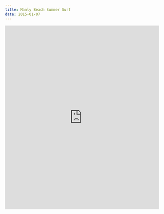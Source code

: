 ```yaml
---
title: Manly Beach Summer Surf
date: 2015-01-07
---
```



<iframe src="https://player.vimeo.com/video/144709142" width="100%" height="600" frameborder="0" allow="autoplay; fullscreen; picture-in-picture" allowfullscreen></iframe>
